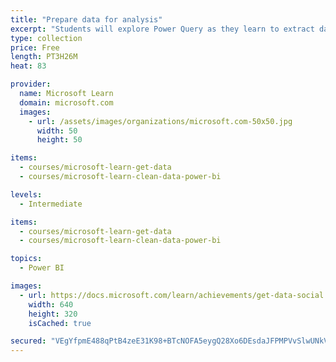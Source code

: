```yaml
---
title: "Prepare data for analysis"
excerpt: "Students will explore Power Query as they learn to extract data from different data sources and choose a storage mode and connectivity type. They will learn to profile, clean, and load data into Power BI in preparation for modeling their data."
type: collection
price: Free
length: PT3H26M
heat: 83

provider:
  name: Microsoft Learn
  domain: microsoft.com
  images:
    - url: /assets/images/organizations/microsoft.com-50x50.jpg
      width: 50
      height: 50

items:
  - courses/microsoft-learn-get-data
  - courses/microsoft-learn-clean-data-power-bi

levels:
  - Intermediate

items:
  - courses/microsoft-learn-get-data
  - courses/microsoft-learn-clean-data-power-bi

topics:
  - Power BI

images:
  - url: https://docs.microsoft.com/learn/achievements/get-data-social.png
    width: 640
    height: 320
    isCached: true

secured: "VEgYfpmE488qPtB4zeE31K98+BTcNOFA5eygQ28Xo6DEsdaJFPMPVvSlwUNkV2NInurNTy3kA0RjFKcrnWOTHQ2BY6Jo+wwQXoudMzQgdLf/uWSbvtyWWgf6D8eBOGRJgQK2up1DclUI/dcEFbTtutLGexIAZzglvRtAXRnuyaWiv+iuJ8xf5edorb8M5SxBEIsvx1Dt+PMCkLVIulWUOOh9YZgJcjicuTcIV3wz9BR010dT1E6q9Xx5jCtpBz11LUgGfKO1sH11poKErOYjepQhmWES6iSmecYowqETJqPFiSe65+3VIrt50+cKeMh27dvfAPYtZvzVxE8UBBol9g==;CT86Rex9/cTcq6sC+cZHyw=="
---
```


